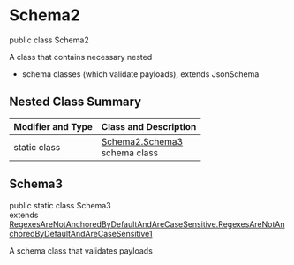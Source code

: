 # Schema2
public class Schema2

A class that contains necessary nested
- schema classes (which validate payloads), extends JsonSchema

## Nested Class Summary
| Modifier and Type | Class and Description |
| ----------------- | ---------------------- |
| static class | [Schema2.Schema3](#schema3)<br> schema class |

## Schema3
public static class Schema3<br>
extends [RegexesAreNotAnchoredByDefaultAndAreCaseSensitive.RegexesAreNotAnchoredByDefaultAndAreCaseSensitive1](../../../../../../components/schemas/RegexesAreNotAnchoredByDefaultAndAreCaseSensitive.md#regexesarenotanchoredbydefaultandarecasesensitive1)

A schema class that validates payloads
